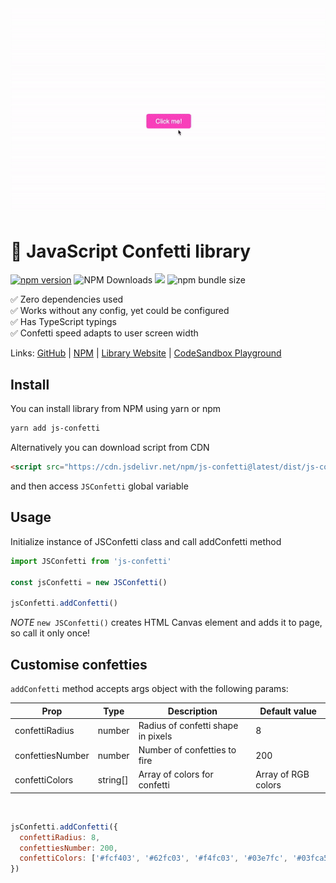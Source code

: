 

<img src="app-demo.gif" />

# 🎉 JavaScript Confetti library

[![npm version](https://badge.fury.io/js/js-confetti.svg)](https://badge.fury.io/js/js-confetti)
![NPM Downloads](https://img.shields.io/npm/dw/js-confetti)
[![](https://data.jsdelivr.com/v1/package/npm/js-confetti/badge?style=rounded)](https://www.jsdelivr.com/package/npm/js-confetti)
![npm bundle size](https://img.shields.io/bundlephobia/minzip/js-confetti)


✅ Zero dependencies used<br/>
✅ Works without any config, yet could be configured<br/>
✅ Has TypeScript typings<br/>
✅ Confetti speed adapts to user screen width

Links: [GitHub](https://github.com/loonywizard/js-confetti) | [NPM](https://www.npmjs.com/package/js-confetti) | [Library Website](https://loonywizard.github.io/js-confetti/) | [CodeSandbox Playground](https://codesandbox.io/s/confetti-vanilla-js-r5kqi)


## Install

You can install library from NPM using yarn or npm

```sh
yarn add js-confetti
```

Alternatively you can download script from CDN
```html
<script src="https://cdn.jsdelivr.net/npm/js-confetti@latest/dist/js-confetti.browser.js"></script>
```

and then access `JSConfetti` global variable

## Usage

Initialize instance of JSConfetti class and call addConfetti method

```js
import JSConfetti from 'js-confetti'

const jsConfetti = new JSConfetti()

jsConfetti.addConfetti()
```

*NOTE* `new JSConfetti()` creates HTML Canvas element and adds it to page, so call it only once!

## Customise confetties

`addConfetti` method accepts args object with the following params:

| Prop             | Type        |  Description                             | Default value         |
| ---------------- | ----------- | ---------------------------------------- | --------------------- |
| confettiRadius   | number      | Radius of confetti shape in pixels       | 8                     |
| confettiesNumber | number      | Number of confetties to fire             | 200                   |
| confettiColors   | string[]    | Array of colors for confetti             | Array of RGB colors   |

<br/>

```js
jsConfetti.addConfetti({
  confettiRadius: 8,
  confettiesNumber: 200,
  confettiColors: ['#fcf403', '#62fc03', '#f4fc03', '#03e7fc', '#03fca5', '#a503fc', '#fc03ad', '#fc03c2']
})
```
